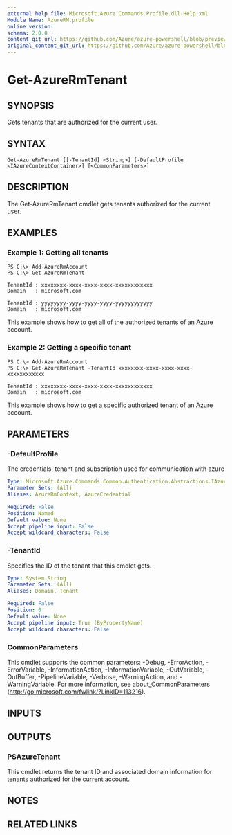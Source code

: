 ```yaml
---
external help file: Microsoft.Azure.Commands.Profile.dll-Help.xml
Module Name: AzureRM.profile
online version:
schema: 2.0.0
content_git_url: https://github.com/Azure/azure-powershell/blob/preview/src/ResourceManager/Profile/Commands.Profile/help/Get-AzureRmTenant.md
original_content_git_url: https://github.com/Azure/azure-powershell/blob/preview/src/ResourceManager/Profile/Commands.Profile/help/Get-AzureRmTenant.md
---
```


# Get-AzureRmTenant

## SYNOPSIS
Gets tenants that are authorized for the current user.

## SYNTAX

```
Get-AzureRmTenant [[-TenantId] <String>] [-DefaultProfile <IAzureContextContainer>] [<CommonParameters>]
```

## DESCRIPTION
The Get-AzureRmTenant cmdlet gets tenants authorized for the current user.

## EXAMPLES

### Example 1: Getting all tenants
```
PS C:\> Add-AzureRmAccount
PS C:\> Get-AzureRmTenant

TenantId : xxxxxxxx-xxxx-xxxx-xxxx-xxxxxxxxxxxx
Domain   : microsoft.com

TenantId : yyyyyyyy-yyyy-yyyy-yyyy-yyyyyyyyyyyy
Domain   : microsoft.com
```

This example shows how to get all of the authorized tenants of an Azure account.

### Example 2: Getting a specific tenant
```
PS C:\> Add-AzureRmAccount
PS C:\> Get-AzureRmTenant -TenantId xxxxxxxx-xxxx-xxxx-xxxx-xxxxxxxxxxxx

TenantId : xxxxxxxx-xxxx-xxxx-xxxx-xxxxxxxxxxxx
Domain   : microsoft.com
```

This example shows how to get a specific authorized tenant of an Azure account.

## PARAMETERS

### -DefaultProfile
The credentials, tenant and subscription used for communication with azure

```yaml
Type: Microsoft.Azure.Commands.Common.Authentication.Abstractions.IAzureContextContainer
Parameter Sets: (All)
Aliases: AzureRmContext, AzureCredential

Required: False
Position: Named
Default value: None
Accept pipeline input: False
Accept wildcard characters: False
```

### -TenantId
Specifies the ID of the tenant that this cmdlet gets.

```yaml
Type: System.String
Parameter Sets: (All)
Aliases: Domain, Tenant

Required: False
Position: 0
Default value: None
Accept pipeline input: True (ByPropertyName)
Accept wildcard characters: False
```

### CommonParameters
This cmdlet supports the common parameters: -Debug, -ErrorAction, -ErrorVariable, -InformationAction, -InformationVariable, -OutVariable, -OutBuffer, -PipelineVariable, -Verbose, -WarningAction, and -WarningVariable. For more information, see about_CommonParameters (http://go.microsoft.com/fwlink/?LinkID=113216).

## INPUTS

## OUTPUTS

### PSAzureTenant
This cmdlet returns the tenant ID and associated domain information for tenants authorized for the current account.

## NOTES

## RELATED LINKS

